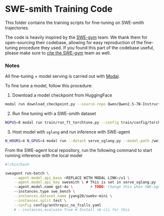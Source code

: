 # SWE-smith Training Code
This folder contains the training scripts for fine-tuning on SWE-smith trajectories.

The code is heavily inspired by the [SWE-gym](https://github.com/SWE-Gym/SWE-Gym) team. We thank them for open-sourcing their codebase, allowing for easy reproduction of the fine-tuning procedure they used.
If you found this part of the codebase useful, please make sure to [cite the SWE-gym](https://github.com/SWE-Gym/SWE-Gym?tab=readme-ov-file#-citation) team as well.

### Notes
All fine-tuning + model serving is carried out with [Modal](https://modal.com/).

To fine tune a model, follow this procedure:
1. Download a model checkpoint from HuggingFace
```bash
modal run download_checkpoint.py --source-repo Qwen/Qwen2.5-7B-Instruct --target-dir /weights/Qwen/Qwen2.5-7B-Instruct
```

2. Run fine tuning with a SWE-smith dataset
```bash
NGPUS=8 modal run train/run_ft_torchtune.py --config train/config/torchtune.yml
```

3. Host model with `sglang` and run inference with SWE-agent
```bash
N_HOURS=4 N_GPUS=4 modal run --detach serve_sglang.py --model-path /weights/my-oss-model --served-model-name gpt-4o --tokenizer-path /weights/Qwen/Qwen2.5-Coder-32B-Instruct
```

From the SWE-agent local repository, run the following command to start running inference with the local model
```bash
#!/bin/bash

sweagent run-batch \
    --agent.model.api_base <REPLACE WITH MODAL LINK>/v1 \
    --agent.model.api_key swesmith \ # This is set in serve_sglang.py
    --agent.model.name gpt-4o \        # TODO: Change this when SWE-agent is fixed
    --instances.type swe_bench \
    --instances.dataset_name jyang20/swebv-mini \
    --instances.split test \
    --config config/anthropic_no_fcalls.yaml
    # --instances.evaluate True # Install sb-cli for this
```

